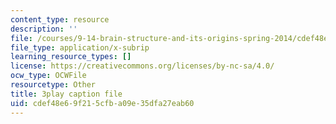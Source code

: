 ```yaml
---
content_type: resource
description: ''
file: /courses/9-14-brain-structure-and-its-origins-spring-2014/cdef48e69f215cfba09e35dfa27eab60_555145.vtt
file_type: application/x-subrip
learning_resource_types: []
license: https://creativecommons.org/licenses/by-nc-sa/4.0/
ocw_type: OCWFile
resourcetype: Other
title: 3play caption file
uid: cdef48e6-9f21-5cfb-a09e-35dfa27eab60
---
```

